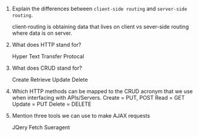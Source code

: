 1.  Explain the differences between `client-side routing` and `server-side routing`.

    client-routing is obtaining data that lives on client vs sever-side routing where data is on server.

1.  What does HTTP stand for?

    Hyper Text Transfer Protocal

1.  What does CRUD stand for?

    Create Retrieve Update Delete

1.  Which HTTP methods can be mapped to the CRUD acronym that we use when interfacing with APIs/Servers.
    Create = PUT, POST
    Read = GET
    Update = PUT
    Delete = DELETE

1.  Mention three tools we can use to make AJAX requests

    JQery Fetch Sueragent